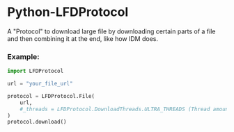 # Python-LFDProtocol
 A "Protocol" to download large file by downloading certain parts of a file and then combining it at the end, like how IDM does.
### Example:
```python
import LFDProtocol

url = "your_file_url"

protocol = LFDProtocol.File(
    url,
    #_threads = LFDProtocol.DownloadThreads.ULTRA_THREADS (Thread amount can be chosen from DownloadThreads enum. It supports 100 at max in the TOO_MUCH_THREADS enum element).
)
protocol.download()
```
